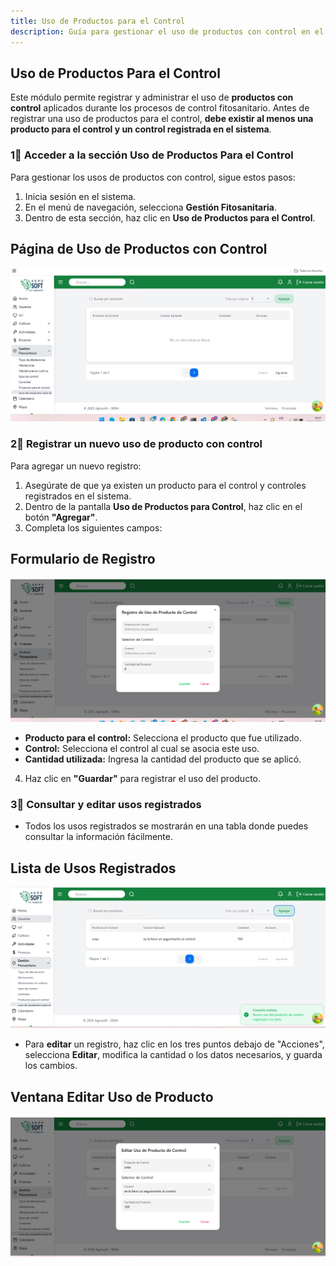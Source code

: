 ```yaml
---
title: Uso de Productos para el Control  
description: Guía para gestionar el uso de productos con control en el sistema AgroSoft.  
---
```


##  Uso de Productos Para el Control

Este módulo permite registrar y administrar el uso de **productos con control** aplicados durante los procesos de control fitosanitario. Antes de registrar una uso de productos para el control, **debe existir al menos una producto para el control y un control registrada en el sistema**.

### 1⃣ **Acceder a la sección Uso de Productos Para el Control**
Para gestionar los usos de productos con control, sigue estos pasos:
1. Inicia sesión en el sistema.
2. En el menú de navegación, selecciona **Gestión Fitosanitaria**.
3. Dentro de esta sección, haz clic en **Uso de Productos para el Control**.

## Página de Uso de Productos con Control
![Captura de pantalla uso productos con control](../../../../public/uso%20productos%20pantalla.png)


### 2⃣ **Registrar un nuevo uso de producto con control**

Para agregar un nuevo registro:
1. Asegúrate de que ya existen un producto para el control y controles registrados en el sistema.
2. Dentro de la pantalla **Uso de Productos para Control**, haz clic en el botón **"Agregar"**.
3. Completa los siguientes campos:

## Formulario de Registro
![Captura de pantalla agregar uso producto con control](../../../../public/uso%20productos%20agregar.png)

- **Producto para el control:** Selecciona el producto que fue utilizado.
- **Control:** Selecciona el control al cual se asocia este uso.
- **Cantidad utilizada:** Ingresa la cantidad del producto que se aplicó.

4. Haz clic en **"Guardar"** para registrar el uso del producto.



### 3⃣ **Consultar y editar usos registrados**

- Todos los usos registrados se mostrarán en una tabla donde puedes consultar la información fácilmente.

## Lista de Usos Registrados
![Captura de pantalla lista uso producto control](../../../../public/uso%20producto%20listar.png)

- Para **editar** un registro, haz clic en los tres puntos debajo de "Acciones", selecciona **Editar**, modifica la cantidad o los datos necesarios, y guarda los cambios.

## Ventana Editar Uso de Producto
![Captura de pantalla editar uso producto control](../../../../public/uso%20productos%20editar.png)



